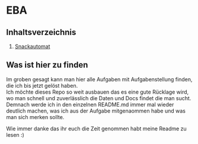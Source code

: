 # EBA 
## Inhaltsverzeichnis
1. [Snackautomat](https://github.com/Zeroks77/Schule/tree/Aufgabe1/EBA/Snackautomat)

## Was ist hier zu finden
Im groben gesagt kann man hier alle Aufgaben mit Aufgabenstellung finden, die ich bis jetzt gelöst haben. <br>
Ich möchte dieses Repo so weit ausbauen das es eine gute Rücklage wird, wo man schnell und zuverlässlich die Daten und Docs findet die man sucht.
Demnach werde ich in den einzelnen README.md immer mal wieder deutlich machen, was ich aus der Aufgabe mitgenaommen habe und was man sich merken sollte.

Wie immer danke das ihr euch die Zeit genommen habt meine Readme zu lesen :)
